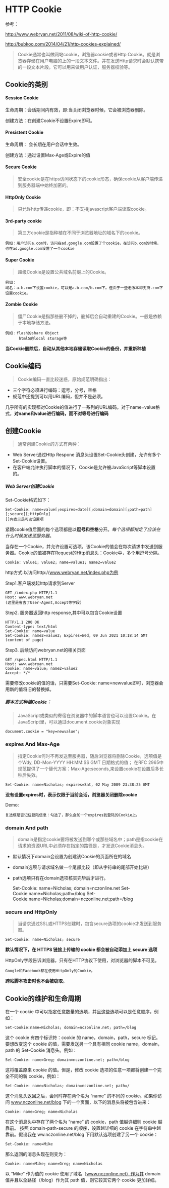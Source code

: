 # HTTP Cookie

参考：

<http://www.webryan.net/2011/08/wiki-of-http-cookie/>

<http://bubkoo.com/2014/04/21/http-cookies-explained/>

> Cookie通常也叫做网站cookie，浏览器cookie或者Http Cookie。就是浏览器存储在用户电脑的上的一段文本文件。并在发送Http请求时会默认携带的一段文本片段。它可以用来做用户认证，服务器校验等。

## Cookie的类别

#### Session Cookie

生命周期：会话期间内有效，即:当关闭浏览器时候，它会被浏览器删除。

创建方法：在创建Cookie不设置Expire即可。

#### Presistent Cookie

生命周期： 会长期在用户会话中生效。

创建方法：通过设置Max-Age或Expire的值

#### Secure Cookie 
> 安全cookie是在https访问状态下的cookie形态，确保cookie从客户端传递到服务器端中始终加密的。

#### HttpOnly Cookie
> 只允许http传递cookie，即：不支持javascript客户端读取cookie。

#### 3rd-party cookie
> 第三方cookie是指种植在不同于浏览器地址的域名下的cookie。

	例如：用户访问a.com时，访问在ad.google.com设置了个cookie，在访问b.com的时候，也在ad.google.com设置了一个cookie

#### Super Cookie
> 超级Cookie是设置公共域名前缀上的Cookie。

	例如：
	域名：a.b.com下设置cookie，可以是a.b.com/b.com下。但由于一些老版本却支持.com下设置cookie。

#### Zombie Cookie
> 僵尸Cookie是指那些删不掉的，删掉后会自动重建的Cookie。一般是依赖于本地存储方法。

	例如：flash的share Object
		  html5的local storage等

**当Cookie删除后，自动从其他本地存储读取Cookie的备份，并重新种植**

## Cookie编码

> Cookie编码一直比较迷惑，原始规范明确指出：

+ 三个字符必须进行编码：逗号，分号，空格
+ 规范中还提到可以用URL编码，但并不是必须。

几乎所有的实现都对Cookie的值进行了一系列的URL编码。对于name=value格式，**对name和value进行编码，而不对等号进行编码**


## 创建Cookie
> 通常创建Cookie的方式有两种：
+ Web Server通过Http Respone 消息头设置Set-Cookie头创建，允许有多个Set-Cookie设置。
+ 在客户端允许执行脚本的情况下，Cookie是允许被JavaScript等脚本设置的。

##### Web Server创建Cookie

Set-Cookie格式如下：

	Set-Cookie: name=value[;expires=date][;domain=domain][;path=path][;secure][;HttpOnly]
	[]内表示是可选设置项

紧跟cookie值后面的每个选项都是以**逗号和空格**分开。*每个选项都指定了应该在什么时候发送至服务器*。


当存在一个Cookie，并允许设置可选项，该Cookie的值会在每次请求中发送到服务器。Cookie的值被存在Request的Http消息头：Cookie中，多个用逗号分隔。

	Cookie: value1; value2; name=value1; name2=value2

http方式:以访问http://www.webryan.net/index.php为例

Step1.客户端发起http请求到Server

	GET /index.php HTTP/1.1
	Host: www.webryan.net
	(这里是省去了User-Agent,Accept等字段)

Step2. 服务器返回http response,其中可以包含Cookie设置

	HTTP/1.1 200 OK
	Content-type: text/html
	Set-Cookie: name=value
	Set-Cookie: name2=value2; Expires=Wed, 09 Jun 2021 10:18:14 GMT
	(content of page)

Step3. 后续访问webryan.net的相关页面

	GET /spec.html HTTP/1.1
	Host: www.webryan.net
	Cookie: name=value; name2=value2
	Accept: */*

需要修改cookie的值的话，只需要Set-Cookie: name=newvalue即可，浏览器会用新的值将旧的替换掉。


##### 脚本方式种植Cookie：

> JavaScript或类似的寄宿在浏览器中的脚本语言也可以设置Cookie。在JavaScript里，可以通过document.cookie对象实现

	document.cookie = "key=newvalue";


### expires And Max-Age

> 指定Cookie何时不再发送至服务器，随后浏览器将删除Cookie，选项值是个Wdy, DD-Mon-YYYY HH:MM:SS GMT 日期格式的值；
在RFC 2965中规范提供了一个替代方案：Max-Age:seconds,来设置cookie在设置后多长秒后失效。

	Set-Cookie: name=Nicholas; expires=Sat, 02 May 2009 23:38:25 GMT

**没有设置expires时，表示仅限于当前会话，浏览器关闭删除cookie**

Demo:

	复选框是否记住登陆信息：勾选了，那么会加一个expires到登陆的Cookie上。

### domain And path

> domain是指定cookie要将被发送到哪个或那些域名中；path是指cookie在请求的资源URL中必须存在指定的路径是，才发送Cookie消息头。
+ 默认情况下domain会设置为创建该Cookie的页面所在的域名
+ domain选项与请求域名做一个尾部比较（即从字符串的尾部开始比较）
+ path选项只有在domain选项核实完毕后才进行。


	Set-Cookie: name=Nicholas; domain=nczonline.net
	Set-Cookie:name=Nicholas;path=/blog
	Set-Cookie:name=Nicholas;domain=nczonline.net;path=/blog

### secure and HttpOnly

> 当请求通过SSL或HTTPS创建时，包含secure选项的cookie才发送到服务器。

	Set-Cookie: name=Nicholas; secure

**默认情况下，在 HTTPS 链接上传输的 cookie 都会被自动添加上 secure 选项**

HttpOnly字段告诉浏览器，只有在HTTP协议下使用，对浏览器的脚本不可见。

	Google和Facebook都在使用HttpOnly的Cookie。

**跨站脚本攻击时也不会被窃取**。 

## Cookie的维护和生命周期

在一个 cookie 中可以指定任意数量的选项，并且这些选项可以是任意顺序，例如：

	Set-Cookie:name=Nicholas; domain=nczonline.net; path=/blog

这个 cookie 有四个标识符：cookie 的 name，domain，path，secure 标记。要想改变这个 cookie 的值，需要发送另一个具有相同 cookie name，domain，path 的 Set-Cookie 消息头。例如：

	Set-Cookie: name=Greg; domain=nczonline.net; path=/blog

这将覆盖原来 cookie 的值。但是，修改 cookie 选项的任意一项都将创建一个完全不同的新 cookie，例如：

	Set-Cookie: name=Nicholas; domain=nczonline.net; path=/

这个消息头返回之后，会同时存在两个名为 “name” 的不同的 cookie。如果你访问 www.nczonline.net/blog 下的一个页面，以下的消息头将被包含进来：

	Cookie: name=Greg; name=Nicholas

在这个消息头中存在了两个名为 “name” 的 cookie，path 值越详细则 cookie 越靠前。 按照 domain-path-secure 的顺序，设置越详细的 cookie 在字符串中越靠前。假设我在 ww.nczonline.net/blog 下用默认选项创建了另一个 cookie：

	Set-Cookie: name=Mike

那么返回的消息头现在则变为：

	Cookie: name=Mike; name=Greg; name=Nicholas

以 “Mike” 作为值的 cookie 使用了域名（www.nczonline.net）作为其 domain 值并且以全路径（/blog）作为其 path 值，则它较其它两个 cookie 更加详细。















